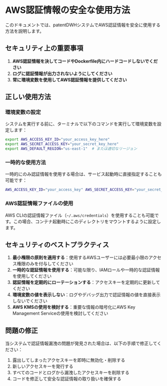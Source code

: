 # AWS認証情報の安全な使用方法

このドキュメントでは、patentDWHシステムでAWS認証情報を安全に使用する方法を説明します。

## セキュリティ上の重要事項

1. **AWS認証情報を決してコードやDockerfile内にハードコードしないでください**
2. **ログに認証情報が出力されないようにしてください**
3. **常に環境変数を使用してAWS認証情報を提供してください**

## 正しい使用方法

### 環境変数の設定

システムを実行する前に、ターミナルで以下のコマンドを実行して環境変数を設定します：

```bash
export AWS_ACCESS_KEY_ID="your_access_key_here"
export AWS_SECRET_ACCESS_KEY="your_secret_key_here"
export AWS_DEFAULT_REGION="us-east-1"  # または適切なリージョン
```

### 一時的な使用方法

一時的にのみ認証情報を使用する場合は、サービス起動時に直接指定することも可能です：

```bash
AWS_ACCESS_KEY_ID="your_access_key" AWS_SECRET_ACCESS_KEY="your_secret_key" ./start_all_services.sh
```


### AWS認証情報ファイルの使用

AWS CLIの認証情報ファイル（`~/.aws/credentials`）を使用することも可能です。この場合、コンテナ起動時にこのディレクトリをマウントするように設定します。

## セキュリティのベストプラクティス

1. **最小権限の原則を適用する**：使用するAWSユーザーには必要最小限のアクセス権限のみを付与してください
2. **一時的な認証情報を使用する**：可能な限り、IAMロールや一時的な認証情報を使用してください
3. **認証情報を定期的にローテーションする**：アクセスキーを定期的に更新してください
4. **環境変数の値を表示しない**：ログやデバッグ出力で認証情報の値を直接表示しないでください
5. **AWS KMSの使用を検討する**：重要な情報の暗号化にAWS Key Management Serviceの使用を検討してください

## 問題の修正

当システムで認証情報漏洩の問題が発見された場合は、以下の手順で修正してください：

1. 露出してしまったアクセスキーを即時に無効化・削除する
2. 新しいアクセスキーを発行する
3. すべてのコードとログから漏洩したアクセスキーを削除する
4. コードを修正して安全な認証情報の取り扱いを確保する
